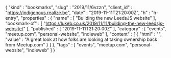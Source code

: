 {
  "kind" : "bookmarks",
  "slug" : "2019/11/6vzzn",
  "client_id" : "https://indigenous.realize.be",
  "date" : "2019-11-11T21:20:00Z",
  "h" : "h-entry",
  "properties" : {
    "name" : [ "Building the new LeedsJS website" ],
    "bookmark-of" : [ "https://lukeb.co.uk/2019/11/11/building-the-new-leedsjs-website/" ],
    "published" : [ "2019-11-11T21:20:00Z" ],
    "category" : [ "events", "meetup.com", "personal-website", "indieweb" ],
    "content" : [ {
      "html" : "",
      "value" : "A great look at how folks are looking at taking ownership back from Meetup.com"
    } ]
  },
  "tags" : [ "events", "meetup.com", "personal-website", "indieweb" ]
}
